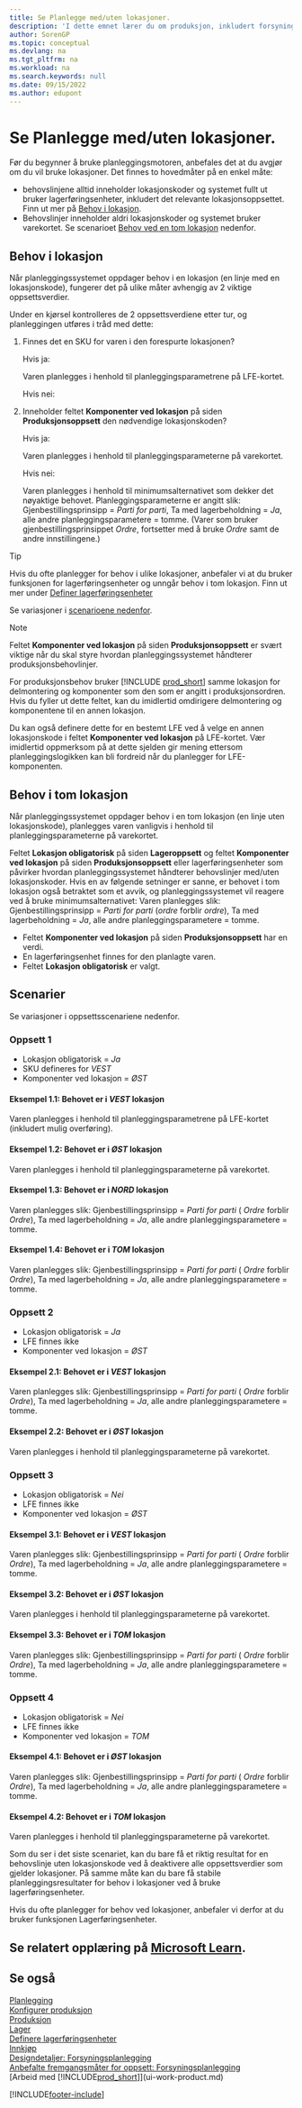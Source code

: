 ```yaml
---
title: Se Planlegge med/uten lokasjoner.
description: 'I dette emnet lærer du om produksjon, inkludert forsyningsplanlegging, i Business Central.'
author: SorenGP
ms.topic: conceptual
ms.devlang: na
ms.tgt_pltfrm: na
ms.workload: na
ms.search.keywords: null
ms.date: 09/15/2022
ms.author: edupont
---
```

# <a name="planning-with-or-without-locations" />Se Planlegge med/uten lokasjoner.

Før du begynner å bruke planleggingsmotoren, anbefales det at du avgjør om du vil bruke lokasjoner. Det finnes to hovedmåter på en enkel måte:

* behovslinjene alltid inneholder lokasjonskoder og systemet fullt ut bruker lagerføringsenheter, inkludert det relevante lokasjonsoppsettet. Finn ut mer på [Behov i lokasjon](#demand-at-location).  
* Behovslinjer inneholder aldri lokasjonskoder og systemet bruker varekortet. Se scenarioet [Behov ved en tom lokasjon](#demand-at-blank-location) nedenfor.

## <a name="demand-at-location" />Behov i lokasjon

Når planleggingssystemet oppdager behov i en lokasjon (en linje med en lokasjonskode), fungerer det på ulike måter avhengig av 2 viktige oppsettsverdier.  

Under en kjørsel kontrolleres de 2 oppsettsverdiene etter tur, og planleggingen utføres i tråd med dette:  

1. Finnes det en SKU for varen i den forespurte lokasjonen?  

    Hvis ja:  

    Varen planlegges i henhold til planleggingsparametrene på LFE-kortet.  

    Hvis nei:  

2. Inneholder feltet **Komponenter ved lokasjon** på siden **Produksjonsoppsett** den nødvendige lokasjonskoden?  

    Hvis ja:  

    Varen planlegges i henhold til planleggingsparameterne på varekortet.  

    Hvis nei:  

    Varen planlegges i henhold til minimumsalternativet som dekker det nøyaktige behovet. Planleggingsparameterne er angitt slik: Gjenbestillingsprinsipp = *Parti for parti*, Ta med lagerbeholdning = *Ja*, alle andre planleggingsparametere = tomme. (Varer som bruker gjenbestillingsprinsippet *Ordre*, fortsetter med å bruke *Ordre* samt de andre innstillingene.)

> [!TIP]
> Hvis du ofte planlegger for behov i ulike lokasjoner, anbefaler vi at du bruker funksjonen for lagerføringsenheter og unngår behov i tom lokasjon. Finn ut mer under [Definer lagerføringsenheter](inventory-how-to-set-up-stockkeeping-units.md)

Se variasjoner i [scenarioene nedenfor](#scenarios).

> [!NOTE]
> Feltet **Komponenter ved lokasjon** på siden **Produksjonsoppsett** er svært viktige når du skal styre hvordan planleggingssystemet håndterer produksjonsbehovlinjer.
>
> For produksjonsbehov bruker [!INCLUDE [prod_short](includes/prod_short.md)] samme lokasjon for delmontering og komponenter som den som er angitt i produksjonsordren. Hvis du fyller ut dette feltet, kan du imidlertid omdirigere delmontering og komponentene til en annen lokasjon.
>
> Du kan også definere dette for en bestemt LFE ved å velge en annen lokasjonskode i feltet **Komponenter ved lokasjon** på LFE-kortet. Vær imidlertid oppmerksom på at dette sjelden gir mening ettersom planleggingslogikken kan bli fordreid når du planlegger for LFE-komponenten.

## <a name="demand-at-blank-location" />Behov i tom lokasjon

Når planleggingssystemet oppdager behov i en tom lokasjon (en linje uten lokasjonskode), planlegges varen vanligvis i henhold til planleggingsparameterne på varekortet.

Feltet **Lokasjon obligatorisk** på siden **Lageroppsett** og feltet **Komponenter ved lokasjon** på siden **Produksjonsoppsett** eller lagerføringsenheter som påvirker hvordan planleggingssystemet håndterer behovslinjer med/uten lokasjonskoder. Hvis en av følgende setninger er sanne, er behovet i tom lokasjon også betraktet som et avvik, og planleggingssystemet vil reagere ved å bruke minimumsalternativet: Varen planlegges slik: Gjenbestillingsprinsipp = *Parti for parti* (*ordre* forblir *ordre*), Ta med lagerbeholdning = *Ja*, alle andre planleggingsparametere = tomme.

* Feltet **Komponenter ved lokasjon** på siden **Produksjonsoppsett** har en verdi.
* En lagerføringsenhet finnes for den planlagte varen.
* Feltet **Lokasjon obligatorisk** er valgt.

## <a name="scenarios" />Scenarier

Se variasjoner i oppsettsscenariene nedenfor.

### <a name="setup-1" />Oppsett 1

* Lokasjon obligatorisk = *Ja*  
* SKU defineres for *VEST*  
* Komponenter ved lokasjon = *ØST*  

#### <a name="case-11-demand-is-at-west-location" />Eksempel 1.1: Behovet er i *VEST* lokasjon

Varen planlegges i henhold til planleggingsparametrene på LFE-kortet (inkludert mulig overføring).

#### <a name="case-12-demand-is-at-east-location" />Eksempel 1.2: Behovet er i *ØST* lokasjon

Varen planlegges i henhold til planleggingsparameterne på varekortet.

#### <a name="case-13-demand-is-at-north-location" />Eksempel 1.3: Behovet er i *NORD* lokasjon

Varen planlegges slik: Gjenbestillingsprinsipp = *Parti for parti* ( *Ordre* forblir *Ordre*), Ta med lagerbeholdning = *Ja*, alle andre planleggingsparametere = tomme.

#### <a name="case-14-demand-is-at-blank-location" />Eksempel 1.4: Behovet er i *TOM* lokasjon

Varen planlegges slik: Gjenbestillingsprinsipp = *Parti for parti* ( *Ordre* forblir *Ordre*), Ta med lagerbeholdning = *Ja*, alle andre planleggingsparametere = tomme.

### <a name="setup-2" />Oppsett 2

* Lokasjon obligatorisk = *Ja*  
* LFE finnes ikke  
* Komponenter ved lokasjon = *ØST*  

#### <a name="case-21-demand-is-at-west-location" />Eksempel 2.1: Behovet er i *VEST* lokasjon

Varen planlegges slik: Gjenbestillingsprinsipp = *Parti for parti* ( *Ordre* forblir *Ordre*), Ta med lagerbeholdning = *Ja*, alle andre planleggingsparametere = tomme.

#### <a name="case-22-demand-is-at-east-location" />Eksempel 2.2: Behovet er i *ØST* lokasjon

Varen planlegges i henhold til planleggingsparameterne på varekortet.  

### <a name="setup-3" />Oppsett 3

* Lokasjon obligatorisk = *Nei*  
* LFE finnes ikke  
* Komponenter ved lokasjon = *ØST*  

#### <a name="case-31-demand-is-at-west-location" />Eksempel 3.1: Behovet er i *VEST* lokasjon

Varen planlegges slik: Gjenbestillingsprinsipp = *Parti for parti* ( *Ordre* forblir *Ordre*), Ta med lagerbeholdning = *Ja*, alle andre planleggingsparametere = tomme.

#### <a name="case-32-demand-is-at-east-location" />Eksempel 3.2: Behovet er i *ØST* lokasjon

Varen planlegges i henhold til planleggingsparameterne på varekortet.  

#### <a name="case-33-demand-is-at-blank-location" />Eksempel 3.3: Behovet er i *TOM* lokasjon

Varen planlegges slik: Gjenbestillingsprinsipp = *Parti for parti* ( *Ordre* forblir *Ordre*), Ta med lagerbeholdning = *Ja*, alle andre planleggingsparametere = tomme.

### <a name="setup-4" />Oppsett 4

* Lokasjon obligatorisk = *Nei*  
* LFE finnes ikke  
* Komponenter ved lokasjon = *TOM*  

#### <a name="case-41-demand-is-at-east-location" />Eksempel 4.1: Behovet er i *ØST* lokasjon

Varen planlegges slik: Gjenbestillingsprinsipp = *Parti for parti* ( *Ordre* forblir *Ordre*), Ta med lagerbeholdning = *Ja*, alle andre planleggingsparametere = tomme.

#### <a name="case-42-demand-is-at-blank-location" />Eksempel 4.2: Behovet er i *TOM* lokasjon

Varen planlegges i henhold til planleggingsparameterne på varekortet.

Som du ser i det siste scenariet, kan du bare få et riktig resultat for en behovslinje uten lokasjonskode ved å deaktivere alle oppsettsverdier som gjelder lokasjoner. På samme måte kan du bare få stabile planleggingsresultater for behov i lokasjoner ved å bruke lagerføringsenheter.  

Hvis du ofte planlegger for behov ved lokasjoner, anbefaler vi derfor at du bruker funksjonen Lagerføringsenheter.

## <a name="see-related-training-at-microsoft-learntrainingpathstrade-get-started-dynamics-365-business-central" />Se relatert opplæring på [Microsoft Learn](/training/paths/trade-get-started-dynamics-365-business-central/).

## <a name="see-also" />Se også

[Planlegging](production-planning.md)  
[Konfigurer produksjon](production-configure-production-processes.md)  
[Produksjon](production-manage-manufacturing.md)  
[Lager](inventory-manage-inventory.md)  
[Definere lagerføringsenheter](inventory-how-to-set-up-stockkeeping-units.md)  
[Innkjøp](purchasing-manage-purchasing.md)  
[Designdetaljer: Forsyningsplanlegging](design-details-supply-planning.md)  
[Anbefalte fremgangsmåter for oppsett: Forsyningsplanlegging](setup-best-practices-supply-planning.md)  
[Arbeid med [!INCLUDE[prod_short](includes/prod_short.md)]](ui-work-product.md)  

[!INCLUDE[footer-include](includes/footer-banner.md)]
